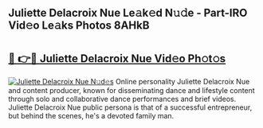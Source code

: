 ## Juliette Delacroix Nue Le𝚊k𝚎d N𝚞𝚍e - Part-IRO Vid𝚎o Le𝚊ks Photos 8AHkB

# <h2><a href="http://fb7m9q.evod.top/?m=Juliette+Delacroix+Nue">🔗 👉🔴 Juliette Delacroix Nue Vid𝚎o Ph𝚘t𝚘s</a></h2>

[![Juliette Delacroix Nue N𝚞d𝚎s](https://i.imgur.com/8V9OHl7.gif)](http://fb7m9q.evod.top/?m=Juliette+Delacroix+Nue)
Online personality Juliette Delacroix Nue and content producer, known for disseminating dance and lifestyle content through solo and collaborative dance performances and brief videos. Juliette Delacroix Nue public persona is that of a successful entrepreneur, but behind the scenes, he's a devoted family man. 
